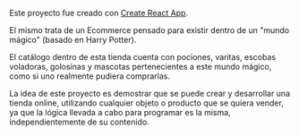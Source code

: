 Este proyecto fue creado con [Create React App](https://github.com/facebook/create-react-app).

El mismo trata de un Ecommerce pensado para existir dentro de un "mundo mágico" (basado en Harry Potter).

El catálogo dentro de esta tienda cuenta con pociones, varitas, escobas voladoras, golosinas y mascotas pertenecientes a este mundo mágico, como si uno realmente pudiera comprarlas.

La idea de este proyecto es demostrar que se puede crear y desarrollar una tienda online, utilizando cualquier objeto o producto que se quiera vender, ya que la lógica llevada a cabo para programar es la misma, independientemente de su contenido.    